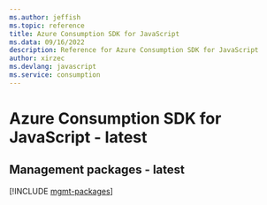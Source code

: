 ```yaml
---
ms.author: jeffish
ms.topic: reference
title: Azure Consumption SDK for JavaScript
ms.data: 09/16/2022
description: Reference for Azure Consumption SDK for JavaScript
author: xirzec
ms.devlang: javascript
ms.service: consumption
---
```

# Azure Consumption SDK for JavaScript - latest

## Management packages - latest
[!INCLUDE [mgmt-packages](consumption-mgmt-index.md)]